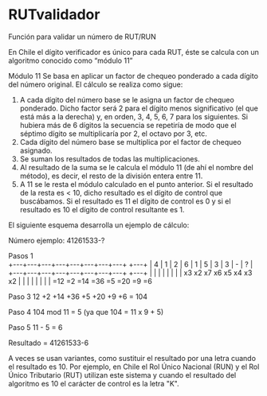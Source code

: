 # RUTvalidador
Función para validar un número de RUT/RUN

En Chile el dígito verificador es único para cada RUT, éste se calcula con un algoritmo conocido como “módulo 11”

Módulo 11 
Se basa en aplicar un factor de chequeo ponderado a cada dígito del número original. El cálculo se realiza como sigue:

1. A cada dígito del número base se le asigna un factor de chequeo ponderado. Dicho factor será 2 para el dígito menos significativo (el que está más a la derecha) y, en orden, 3, 4, 5, 6, 7 para los siguientes. Si hubiera más de 6 dígitos la secuencia se repetiría de modo que el séptimo dígito se multiplicaría por 2, el octavo por 3, etc.
2. Cada dígito del número base se multiplica por el factor de chequeo asignado.
3. Se suman los resultados de todas las multiplicaciones.
4. Al resultado de la suma se le calcula el módulo 11 (de ahí el nombre del método), es decir, el resto de la división entera entre 11.
5. A 11 se le resta el módulo calculado en el punto anterior. Si el resultado de la resta es < 10, dicho resultado es el dígito de control que buscábamos. Si el resultado es 11 el dígito de control es 0 y si el resultado es 10 el dígito de control resultante es 1.

El siguiente esquema desarrolla un ejemplo de cálculo:

Número ejemplo: 41261533-?

Pasos 1   
+---+---+---+---+---+---+---+---+   +---+
| 4 | 1 | 2 | 6 | 1 | 5 | 3 | 3 | - | ? |   
+---+---+---+---+---+---+---+---+   +---+
  |   |   |   |   |   |   |   |
 x3  x2  x7  x6  x5  x4  x3  x2
  |   |   |   |   |   |   |   |
 =12  =2 =14 =36  =5 =20  =9  =6

Paso 3   12  +2 +14 +36  +5 +20  +9  +6 = 104

Paso 4   104 mod 11 = 5     (ya que 104 = 11 x 9 + 5)

Paso 5   11 - 5 = 6

Resultado = 41261533-6

A veces se usan variantes, como sustituir el resultado por una letra cuando el resultado es 10. Por ejemplo, en Chile el Rol Único Nacional (RUN) y el Rol Único Tributario (RUT) utilizan este sistema y cuando el resultado del algoritmo es 10 el carácter de control es la letra "K".
